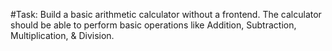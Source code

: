 #Task: Build a basic arithmetic calculator without a frontend. The calculator should be able to perform basic operations like Addition, Subtraction, Multiplication, & Division.